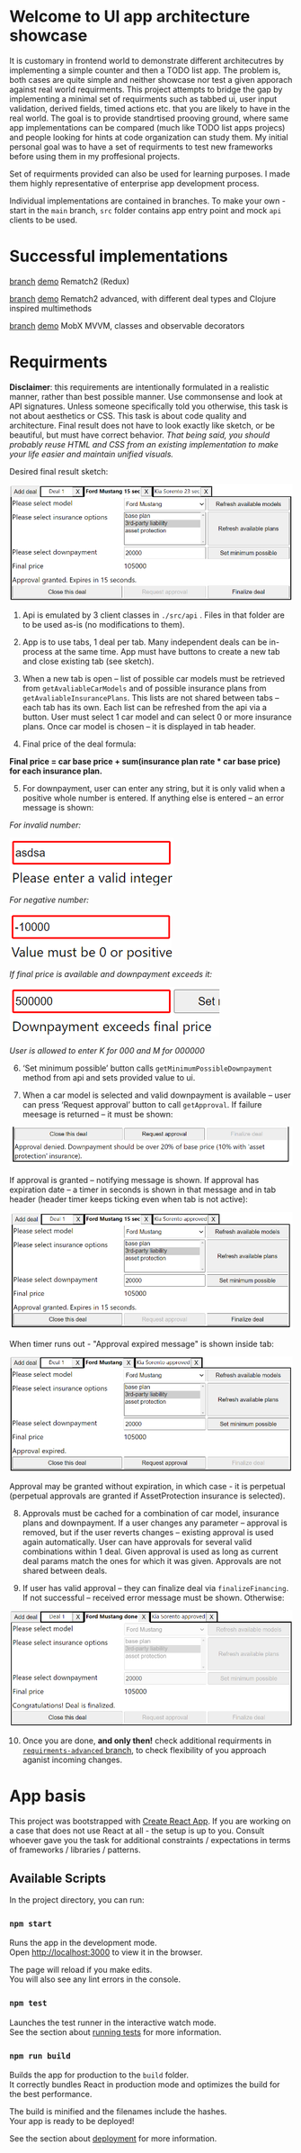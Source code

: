 # Welcome to UI app architecture showcase

It is customary in frontend world to demonstrate different architecutres by implementing a simple counter and then a TODO list app. The problem is, both cases are quite simple and neither showcase nor test a given apporach against real world requirments. This project attempts to bridge the gap by implementing a minimal set of requirments such as tabbed ui, user input validation, derived fields, timed actions etc. that you are likely to have in the real world. The goal is to provide standrtised prooving ground, where same app implementations can be compared (much like TODO list apps projecs) and people looking for hints at code organization can study them. My initial personal goal was to have a set of requirments to test new frameworks before using them in my proffesional projects.

Set of requirments provided can also be used for learning purposes. I made them highly representative of enterprise app development process. 

Individual implementations are contained in branches. To make your own - start in the `main` branch, `src` folder contains app entry point and mock `api` clients to be used.  

# Successful implementations

[branch](https://github.com/IKoshelev/ui-app-architecture-showcases/tree/rematch2) [demo](https://uiappashowcases.blob.core.windows.net/$web/rematch2/index.html) Rematch2 (Redux)

[branch](https://github.com/IKoshelev/ui-app-architecture-showcases/tree/rematch2-advanced) [demo](https://uiappashowcases.blob.core.windows.net/$web/rematch2-advanced/index.html) Rematch2 advanced, with different deal types and Clojure inspired multimethods

[branch](https://github.com/IKoshelev/ui-app-architecture-showcases/tree/mobx-mvvm) [demo](https://uiappashowcases.blob.core.windows.net/$web/mobx-mvvm/index.html) MobX MVVM, classes and observable decorators

# Requirments

**Disclaimer**: this requirements are intentionally formulated in a realistic manner, rather than best possible manner. Use commonsense and look at API signatures. Unless someone specifically told you otherwise, this task is not about aesthetics or CSS. This task is about code quality and architecture. Final result does not have to look exactly like sketch, or be beautiful, but must have correct behavior.
*That being said, you should probably reuse HTML and CSS from an existing implementation to make your life easier and maintain unified visuals.*

Desired final result sketch: 

![](/requirments-sketches/1.png)

1.	Api is emulated by 3 client classes in `./src/api` . Files in that folder are to be used as-is (no modifications to them).

2.	App is to use tabs, 1 deal per tab. Many independent deals can be in-process at the same time. App must have buttons to create a new tab and close existing tab (see sketch).

3.	When a new tab is open – list of possible car models must be retrieved from `getAvaliableCarModels` and of possible insurance plans from `getAvaliableInsurancePlans`. This lists are not shared between tabs – each tab has its own. Each list can be refreshed from the api via a button. User must select 1 car model and can select 0 or more insurance plans. Once car model is chosen – it is displayed in tab header.

4.	Final price of the deal formula: 

**Final price = car base price + sum(insurance plan rate * car base price) for each insurance plan.**

5.	For downpayment, user can enter any string, but it is only valid when a positive whole number is entered. If anything else is entered – an error message is shown:

*For invalid number:*

![](/requirments-sketches/2.png)

*For negative number:*

![](/requirments-sketches/3.png)

*If final price is available and downpayment exceeds it:*

![](/requirments-sketches/4.png)

*User is allowed to enter K for 000 and M for 000000*

6.	‘Set minimum possible’ button calls `getMinimumPossibleDownpayment` method from api and sets provided value to ui.

7.	When a car model is selected and valid downpayment is available – user can press ‘Request approval’ button to call `getApproval`. If failure meesage is returned – it must be shown:

![](/requirments-sketches/5.png)

If approval is granted – notifying message is shown. If approval has expiration date – a timer in seconds is shown in that message and in tab header (header timer keeps ticking even when tab is not active):

![](/requirments-sketches/6.png)

When timer runs out - "Approval expired message" is shown inside tab:

![](/requirments-sketches/7.png)

Approval may be granted without expiration, in which case - it is perpetual (perpetual approvals are granted if AssetProtection insurance is selected). 

8.	Approvals must be cached for a combination of car model, insurance plans and downpayment. If a user changes any parameter – approval is removed, but if the user reverts changes – existing approval is used again automatically. User can have approvals for several valid combinations within 1 deal. Given approval is used as long as current deal params match the ones for which it was given. Approvals are not shared between deals. 

9.	If user has valid approval – they can finalize deal via `finalizeFinancing`. If not successful – received error message must be shown. Otherwise:

![](/requirments-sketches/8.png)

10. Once you are done, **and only then!** check additional requirments in [`requirments-advanced` branch](https://github.com/IKoshelev/ui-app-architecture-showcases/tree/requirments-advanced), to check flexibility of you approach aganist incoming changes.

# App basis

This project was bootstrapped with [Create React App](https://github.com/facebook/create-react-app). If you are working on a case that does not use React at all - the setup is up to you. Consult whoever gave you the task for additional constraints / expectations in terms of frameworks / libraries / patterns. 

## Available Scripts

In the project directory, you can run:

### `npm start`

Runs the app in the development mode.<br />
Open [http://localhost:3000](http://localhost:3000) to view it in the browser.

The page will reload if you make edits.<br />
You will also see any lint errors in the console.

### `npm test`

Launches the test runner in the interactive watch mode.<br />
See the section about [running tests](https://facebook.github.io/create-react-app/docs/running-tests) for more information.

### `npm run build`

Builds the app for production to the `build` folder.<br />
It correctly bundles React in production mode and optimizes the build for the best performance.

The build is minified and the filenames include the hashes.<br />
Your app is ready to be deployed!

See the section about [deployment](https://facebook.github.io/create-react-app/docs/deployment) for more information.
